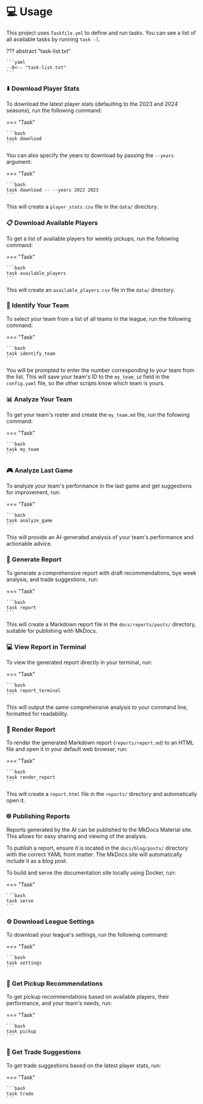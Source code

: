 # :computer: Usage

This project uses `Taskfile.yml` to define and run tasks. You can see a list of all available tasks by running `task -l`.

??? abstract "task-list.txt"

    ```yaml
    --8<-- "task-list.txt"
    ```

### :arrow_down: Download Player Stats

To download the latest player stats (defaulting to the 2023 and 2024 seasons), run the following command:

=== "Task"

    ```bash
    task download
    ```

You can also specify the years to download by passing the `--years` argument:

=== "Task"

    ```bash
    task download -- --years 2022 2023
    ```

This will create a `player_stats.csv` file in the `data/` directory.

### :clipboard: Download Available Players

To get a list of available players for weekly pickups, run the following command:

=== "Task"

    ```bash
    task available_players
    ```

This will create an `available_players.csv` file in the `data/` directory.

### :bust_in_silhouette: Identify Your Team

To select your team from a list of all teams in the league, run the following command:

=== "Task"

    ```bash
    task identify_team
    ```

You will be prompted to enter the number corresponding to your team from the list. This will save your team's ID to the `my_team_id` field in the `config.yaml` file, so the other scripts know which team is yours.

### :bar_chart: Analyze Your Team

To get your team's roster and create the `my_team.md` file, run the following command:

=== "Task"

    ```bash
    task my_team
    ```

### :video_game: Analyze Last Game

To analyze your team's performance in the last game and get suggestions for improvement, run:

=== "Task"

    ```bash
    task analyze_game
    ```

This will provide an AI-generated analysis of your team's performance and actionable advice.

### :page_with_curl: Generate Report

To generate a comprehensive report with draft recommendations, bye week analysis, and trade suggestions, run:

=== "Task"

    ```bash
    task report
    ```

This will create a Markdown report file in the `docs/reports/posts/` directory, suitable for publishing with MkDocs.

### :computer: View Report in Terminal

To view the generated report directly in your terminal, run:

=== "Task"

    ```bash
    task report_terminal
    ```

This will output the same comprehensive analysis to your command line, formatted for readability.

### :art: Render Report

To render the generated Markdown report (`reports/report.md`) to an HTML file and open it in your default web browser, run:

=== "Task"

    ```bash
    task render_report
    ```

This will create a `report.html` file in the `reports/` directory and automatically open it.

### :globe_with_meridians: Publishing Reports

Reports generated by the AI can be published to the MkDocs Material site. This allows for easy sharing and viewing of the analysis.

To publish a report, ensure it is located in the `docs/blog/posts/` directory with the correct YAML front matter. The MkDocs site will automatically include it as a blog post.

To build and serve the documentation site locally using Docker, run:

=== "Task"

    ```bash
    task serve
    ```

### :gear: Download League Settings

To download your league's settings, run the following command:

=== "Task"

    ```bash
    task settings
    ```

### :mag_right: Get Pickup Recommendations

To get pickup recommendations based on available players, their performance, and your team's needs, run:

=== "Task"

    ```bash
    task pickup
    ```

### :handshake: Get Trade Suggestions

To get trade suggestions based on the latest player stats, run:

=== "Task"

    ```bash
    task trade
    ```
